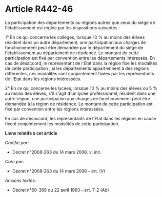 # Article R442-46

La participation des départements ou régions autres que ceux du siège de l'établissement est réglée par les dispositions
suivantes :

1° En ce qui concerne les collèges, lorsque 10 % au moins des élèves résident dans un autre département, une participation
aux charges de fonctionnement peut être demandée par le département du siège de l'établissement au département de résidence.
Le montant de cette participation est fixé par convention entre les départements intéressés. En cas de désaccord, le
représentant de l'Etat dans la région fixe les modalités de cette participation ; si les départements appartiennent à des
régions différentes, ces modalités sont conjointement fixées par les représentants de l'Etat dans les régions intéressées.

2° En ce qui concerne les lycées, lorsque 10 % au moins des élèves ou 5 % au moins des élèves, s'il s'agit d'un lycée
professionnel, résident dans une autre région, une participation aux charges de fonctionnement peut être demandée à la région
de résidence. Le montant de cette participation est fixé par convention entre les régions intéressées.

En cas de désaccord, les représentants de l'Etat dans les régions en cause fixent conjointement les modalités de cette
participation.

**Liens relatifs à cet article**

_Codifié par_:

  - Décret n°2008-263 du 14 mars 2008, v. init.

_Créé par_:

  - Décret n°2008-263 du 14 mars 2008 - art. (V)

_Anciens textes_:

  - Décret n°60-389 du 22 avril 1960 - art. 7-2 (Ab)
